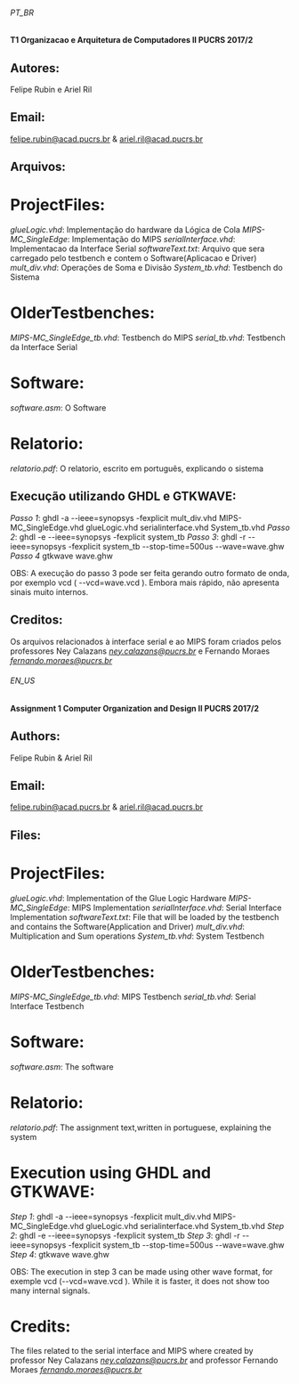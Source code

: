 ###### PT_BR

#### T1 Organizacao e Arquitetura de Computadores II PUCRS 2017/2

## Autores: 
Felipe Rubin e Ariel Ril

## Email:
felipe.rubin@acad.pucrs.br & ariel.ril@acad.pucrs.br

## Arquivos:

# ProjectFiles:
*glueLogic.vhd*: Implementação do hardware da Lógica de Cola
*MIPS-MC_SingleEdge*: Implementação do MIPS
*serialInterface.vhd*: Implementacao da Interface Serial
*softwareText.txt*: Arquivo que sera carregado pelo testbench e contem o Software(Aplicacao e Driver)
*mult_div.vhd*: Operações de Soma e Divisão
*System_tb.vhd*: Testbench do Sistema

# OlderTestbenches:
*MIPS-MC_SingleEdge_tb.vhd*: Testbench do MIPS
*serial_tb.vhd*: Testbench da Interface Serial

# Software:
*software.asm*: O Software

# Relatorio:
*relatorio.pdf*: O relatorio, escrito em português, explicando o sistema

## Execução utilizando GHDL e GTKWAVE:

*Passo 1*:
	ghdl -a --ieee=synopsys -fexplicit mult_div.vhd MIPS-MC_SingleEdge.vhd glueLogic.vhd serialinterface.vhd System_tb.vhd
*Passo 2*:
	ghdl -e --ieee=synopsys -fexplicit system_tb
*Passo 3*:
	ghdl -r --ieee=synopsys -fexplicit system_tb --stop-time=500us --wave=wave.ghw
*Passo 4*
	gtkwave wave.ghw

OBS: A execução do passo 3 pode ser feita gerando outro formato de onda, por exemplo vcd ( --vcd=wave.vcd ). Embora mais rápido, não apresenta sinais muito internos.

## Creditos:
Os arquivos relacionados à interface serial e ao MIPS foram criados pelos professores Ney Calazans *ney.calazans@pucrs.br* e Fernando Moraes *fernando.moraes@pucrs.br*

###### EN_US

#### Assignment 1 Computer Organization and Design II PUCRS 2017/2

## Authors:
Felipe Rubin & Ariel Ril

## Email:
felipe.rubin@acad.pucrs.br & ariel.ril@acad.pucrs.br

## Files:

# ProjectFiles:
*glueLogic.vhd*: Implementation of the Glue Logic Hardware
*MIPS-MC_SingleEdge*: MIPS Implementation
*serialInterface.vhd*: Serial Interface Implementation
*softwareText.txt*: File that will be loaded by the testbench and contains
the Software(Application and Driver)
*mult_div.vhd*: Multiplication and Sum operations
*System_tb.vhd*: System Testbench

# OlderTestbenches:
*MIPS-MC_SingleEdge_tb.vhd*: MIPS Testbench
*serial_tb.vhd*: Serial Interface Testbench

# Software:
*software.asm*: The software

# Relatorio:
*relatorio.pdf*: The assignment text,written in portuguese, explaining the system

# Execution using GHDL and GTKWAVE:

*Step 1*:
	ghdl -a --ieee=synopsys -fexplicit mult_div.vhd MIPS-MC_SingleEdge.vhd glueLogic.vhd serialinterface.vhd System_tb.vhd
*Step 2*:
	ghdl -e --ieee=synopsys -fexplicit system_tb
*Step 3*:
	ghdl -r --ieee=synopsys -fexplicit system_tb --stop-time=500us --wave=wave.ghw
*Step 4*:
	gtkwave wave.ghw

OBS: The execution in step 3 can be made using other wave format, for exemple
vcd (--vcd=wave.vcd ). While it is faster, it does not show too many internal signals.

# Credits:
The files related to the serial interface and MIPS where created by professor Ney Calazans *ney.calazans@pucrs.br* and professor Fernando Moraes *fernando.moraes@pucrs.br*
